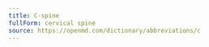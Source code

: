 ```yaml
---
title: C-spine
fullForm: cervical spine
source: https://openmd.com/dictionary/abbreviations/c
---
```

